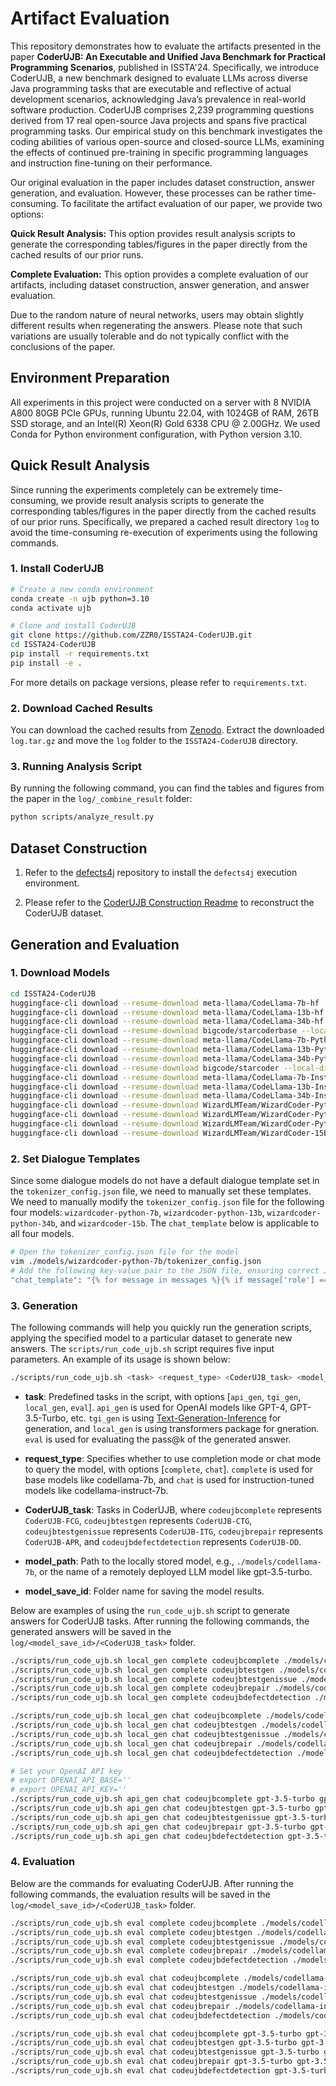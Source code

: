 # Artifact Evaluation

This repository demonstrates how to evaluate the artifacts presented in the paper **CoderUJB: An Executable and Unified Java Benchmark for Practical Programming Scenarios**, published in ISSTA'24. Specifically, we introduce CoderUJB, a new benchmark designed to evaluate LLMs across diverse Java programming tasks that are executable and reflective of actual development scenarios, acknowledging Java’s prevalence in real-world software production. CoderUJB comprises 2,239 programming questions derived from 17 real open-source Java projects and spans five practical programming tasks. Our empirical study on this benchmark investigates the coding abilities of various open-source and closed-source LLMs, examining the effects of continued pre-training in specific programming languages and instruction fine-tuning on their performance.

Our original evaluation in the paper includes dataset construction, answer generation, and evaluation. However, these processes can be rather time-consuming. To facilitate the artifact evaluation of our paper, we provide two options:

**Quick Result Analysis:** This option provides result analysis scripts to generate the corresponding tables/figures in the paper directly from the cached results of our prior runs.

**Complete Evaluation:** This option provides a complete evaluation of our artifacts, including dataset construction, answer generation, and answer evaluation.

Due to the random nature of neural networks, users may obtain slightly different results when regenerating the answers. Please note that such variations are usually tolerable and do not typically conflict with the conclusions of the paper.

## Environment Preparation

All experiments in this project were conducted on a server with 8 NVIDIA A800 80GB PCIe GPUs, running Ubuntu 22.04, with 1024GB of RAM, 26TB SSD storage, and an Intel(R) Xeon(R) Gold 6338 CPU @ 2.00GHz. We used Conda for Python environment configuration, with Python version 3.10.

## Quick Result Analysis

Since running the experiments completely can be extremely time-consuming, we provide result analysis scripts to generate the corresponding tables/figures in the paper directly from the cached results of our prior runs. Specifically, we prepared a cached result directory `log` to avoid the time-consuming re-execution of experiments using the following commands.

### 1. Install CoderUJB

```bash
# Create a new conda environment
conda create -n ujb python=3.10
conda activate ujb

# Clone and install CoderUJB
git clone https://github.com/ZZR0/ISSTA24-CoderUJB.git
cd ISSTA24-CoderUJB
pip install -r requirements.txt
pip install -e .
```

For more details on package versions, please refer to `requirements.txt`.

### 2. Download Cached Results

You can download the cached results from [Zenodo](https://doi.org/10.5281/zenodo.12608143). Extract the downloaded `log.tar.gz` and move the `log` folder to the `ISSTA24-CoderUJB` directory.

### 3. Running Analysis Script

By running the following command, you can find the tables and figures from the paper in the `log/_combine_result` folder:

```bash
python scripts/analyze_result.py
```

## Dataset Construction

1. Refer to the [defects4j](https://github.com/rjust/defects4j) repository to install the `defects4j` execution environment.

2. Please refer to the [CoderUJB Construction Readme](./datasets/README.md) to reconstruct the CoderUJB dataset.

## Generation and Evaluation

### 1. Download Models

```bash
cd ISSTA24-CoderUJB
huggingface-cli download --resume-download meta-llama/CodeLlama-7b-hf --local-dir ./models/codellama-7b
huggingface-cli download --resume-download meta-llama/CodeLlama-13b-hf --local-dir ./models/codellama-13b
huggingface-cli download --resume-download meta-llama/CodeLlama-34b-hf --local-dir ./models/codellama-34b
huggingface-cli download --resume-download bigcode/starcoderbase --local-dir ./models/starcoderbase-15b
huggingface-cli download --resume-download meta-llama/CodeLlama-7b-Python-hf --local-dir ./models/codellama-python-7b
huggingface-cli download --resume-download meta-llama/CodeLlama-13b-Python-hf --local-dir ./models/codellama-python-13b
huggingface-cli download --resume-download meta-llama/CodeLlama-34b-Python-hf --local-dir ./models/codellama-python-34b
huggingface-cli download --resume-download bigcode/starcoder --local-dir ./models/starcoder-15b
huggingface-cli download --resume-download meta-llama/CodeLlama-7b-Instruct-hf --local-dir ./models/codellama-instruct-7b
huggingface-cli download --resume-download meta-llama/CodeLlama-13b-Instruct-hf --local-dir ./models/codellama-instruct-13b
huggingface-cli download --resume-download meta-llama/CodeLlama-34b-Instruct-hf --local-dir ./models/codellama-instruct-34b
huggingface-cli download --resume-download WizardLMTeam/WizardCoder-Python-7B-V1.0 --local-dir ./models/wizardcoder-python-7b
huggingface-cli download --resume-download WizardLMTeam/WizardCoder-Python-13B-V1.0 --local-dir ./models/wizardcoder-python-13b
huggingface-cli download --resume-download WizardLMTeam/WizardCoder-Python-34B-V1.0 --local-dir ./models/wizardcoder-python-34b
huggingface-cli download --resume-download WizardLMTeam/WizardCoder-15B-V1.0 --local-dir ./models/wizardcoder-15b
```

### 2. Set Dialogue Templates

Since some dialogue models do not have a default dialogue template set in the `tokenizer_config.json` file, we need to manually set these templates. We need to manually modify the `tokenizer_config.json` file for the following four models: `wizardcoder-python-7b`, `wizardcoder-python-13b`, `wizardcoder-python-34b`, and `wizardcoder-15b`. The `chat_template` below is applicable to all four models.

```bash
# Open the tokenizer_config.json file for the model
vim ./models/wizardcoder-python-7b/tokenizer_config.json
# Add the following key-value pair to the JSON file, ensuring correct JSON syntax.
"chat_template": "{% for message in messages %}{% if message['role'] == 'system' %}{% endif %}{% if message['role'] == 'user' %}{{ '### Instruction:\n' }}{% endif %}{% if message['role'] == 'assistant' %}{{ '### Response:\n' }}{% endif %}{{ message['content'].strip() }}{% if not loop.last %}{{ '\n\n' }}{% endif %}{% if message['role'] == 'user' and loop.last %}{{ '### Response:\n' }}{% endif %}{% endfor %}",
```

### 3. Generation

The following commands will help you quickly run the generation scripts, applying the specified model to a particular dataset to generate new answers. The `scripts/run_code_ujb.sh` script requires five input parameters. An example of its usage is shown below:

```bash
./scripts/run_code_ujb.sh <task> <request_type> <CoderUJB_task> <model_path> <model_save_id>
```

- **task**: Predefined tasks in the script, with options [`api_gen`, `tgi_gen`, `local_gen`, `eval`]. `api_gen` is used for OpenAI models like GPT-4, GPT-3.5-Turbo, etc. `tgi_gen` is using [Text-Generation-Inference](https://github.com/huggingface/text-generation-inference) for generation, and `local_gen` is using transformers package for gneration. `eval` is used for evaluating the pass@k of the generated answer.
    
- **request_type**: Specifies whether to use completion mode or chat mode to query the model, with options [`complete`, `chat`]. `complete` is used for base models like codellama-7b, and `chat` is used for instruction-tuned models like codellama-instruct-7b.
- **CoderUJB_task**: Tasks in CoderUJB, where `codeujbcomplete` represents `CoderUJB-FCG`, `codeujbtestgen` represents `CoderUJB-CTG`, `codeujbtestgenissue` represents `CoderUJB-ITG`, `codeujbrepair` represents `CoderUJB-APR`, and `codeujbdefectdetection` represents `CoderUJB-DD`.
- **model_path**: Path to the locally stored model, e.g., `./models/codellama-7b`, or the name of a remotely deployed LLM model like gpt-3.5-turbo.
- **model_save_id**: Folder name for saving the model results.

Below are examples of using the `run_code_ujb.sh` script to generate answers for CoderUJB tasks. After running the following commands, the generated answers will be saved in the `log/<model_save_id>/<CoderUJB_task>` folder.

```bash
./scripts/run_code_ujb.sh local_gen complete codeujbcomplete ./models/codellama-7b/ codellama-7b
./scripts/run_code_ujb.sh local_gen complete codeujbtestgen ./models/codellama-7b/ codellama-7b
./scripts/run_code_ujb.sh local_gen complete codeujbtestgenissue ./models/codellama-7b/ codellama-7b
./scripts/run_code_ujb.sh local_gen complete codeujbrepair ./models/codellama-7b/ codellama-7b
./scripts/run_code_ujb.sh local_gen complete codeujbdefectdetection ./models/codellama-7b/ codellama-7b

./scripts/run_code_ujb.sh local_gen chat codeujbcomplete ./models/codellama-instruct-7b/ codellama-instruct-7b
./scripts/run_code_ujb.sh local_gen chat codeujbtestgen ./models/codellama-instruct-7b/ codellama-instruct-7b
./scripts/run_code_ujb.sh local_gen chat codeujbtestgenissue ./models/codellama-instruct-7b/ codellama-instruct-7b
./scripts/run_code_ujb.sh local_gen chat codeujbrepair ./models/codellama-instruct-7b/ codellama-instruct-7b
./scripts/run_code_ujb.sh local_gen chat codeujbdefectdetection ./models/codellama-instruct-7b/ codellama-instruct-7b

# Set your OpenAI API key
# export OPENAI_API_BASE=''
# export OPENAI_API_KEY=''
./scripts/run_code_ujb.sh api_gen chat codeujbcomplete gpt-3.5-turbo gpt-3.5-turbo
./scripts/run_code_ujb.sh api_gen chat codeujbtestgen gpt-3.5-turbo gpt-3.5-turbo
./scripts/run_code_ujb.sh api_gen chat codeujbtestgenissue gpt-3.5-turbo gpt-3.5-turbo
./scripts/run_code_ujb.sh api_gen chat codeujbrepair gpt-3.5-turbo gpt-3.5-turbo
./scripts/run_code_ujb.sh api_gen chat codeujbdefectdetection gpt-3.5-turbo gpt-3.5-turbo
```

### 4. Evaluation

Below are the commands for evaluating CoderUJB. After running the following commands, the evaluation results will be saved in the `log/<model_save_id>/<CoderUJB_task>` folder.

```bash
./scripts/run_code_ujb.sh eval complete codeujbcomplete ./models/codellama-7b/ codellama-7b
./scripts/run_code_ujb.sh eval complete codeujbtestgen ./models/codellama-7b/ codellama-7b
./scripts/run_code_ujb.sh eval complete codeujbtestgenissue ./models/codellama-7b/ codellama-7b
./scripts/run_code_ujb.sh eval complete codeujbrepair ./models/codellama-7b/ codellama-7b
./scripts/run_code_ujb.sh eval complete codeujbdefectdetection ./models/codellama-7b/ codellama-7b

./scripts/run_code_ujb.sh eval chat codeujbcomplete ./models/codellama-instruct-7b/ codellama-instruct-7b
./scripts/run_code_ujb.sh eval chat codeujbtestgen ./models/codellama-instruct-7b/ codellama-instruct-7b
./scripts/run_code_ujb.sh eval chat codeujbtestgenissue ./models/codellama-instruct-7b/ codellama-instruct-7b
./scripts/run_code_ujb.sh eval chat codeujbrepair ./models/codellama-instruct-7b/ codellama-instruct-7b
./scripts/run_code_ujb.sh eval chat codeujbdefectdetection ./models/codellama-instruct-7b/ codellama-instruct-7b

./scripts/run_code_ujb.sh eval chat codeujbcomplete gpt-3.5-turbo gpt-3.5-turbo
./scripts/run_code_ujb.sh eval chat codeujbtestgen gpt-3.5-turbo gpt-3.5-turbo
./scripts/run_code_ujb.sh eval chat codeujbtestgenissue gpt-3.5-turbo gpt-3.5-turbo
./scripts/run_code_ujb.sh eval chat codeujbrepair gpt-3.5-turbo gpt-3.5-turbo
./scripts/run_code_ujb.sh eval chat codeujbdefectdetection gpt-3.5-turbo gpt-3.5-turbo
```